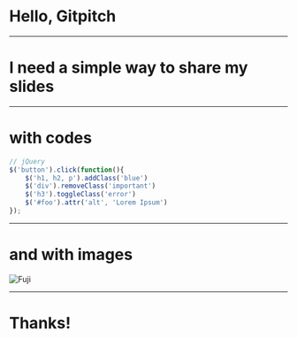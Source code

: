 # Hello, Gitpitch

---

# I need a simple way to share my slides

---

# with codes

```javascript
// jQuery
$('button').click(function(){
    $('h1, h2, p').addClass('blue')
    $('div').removeClass('important')
    $('h3').toggleClass('error')
    $('#foo').attr('alt', 'Lorem Ipsum')
});
```

---

# and with images

![Fuji](https://graspthegist.com/img/script-autocompletion/top.jpg)

---

# Thanks!
